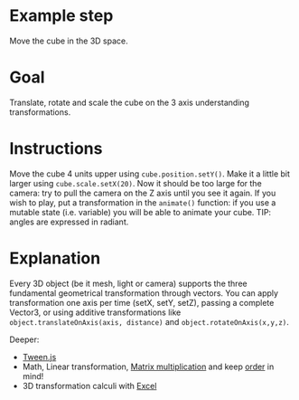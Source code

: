 Example step
============
Move the cube in the 3D space.

Goal
====
Translate, rotate and scale the cube on the 3 axis understanding transformations.
 
Instructions
============
Move the cube 4 units upper using `cube.position.setY()`.
Make it a little bit larger using `cube.scale.setX(20)`.
Now it should be too large for the camera: try to pull the camera on the Z axis until you see it again.
If you wish to play, put a transformation in the `animate()` function: if you use a mutable state (i.e. variable) you will be
able to animate your cube.
TIP: angles are expressed in radiant.

Explanation
===========
Every 3D object (be it mesh, light or camera) supports the three fundamental geometrical transformation through vectors.
You can apply transformation one axis per time (setX, setY, setZ), passing a complete Vector3, or using additive transformations
like `object.translateOnAxis(axis, distance)` and  `object.rotateOnAxis(x,y,z)`.

Deeper:
+ [Tween.js](http://learningthreejs.com/blog/2011/08/17/tweenjs-for-smooth-animation/)
+ Math, Linear transformation, [Matrix multiplication](http://en.wikipedia.org/wiki/Transformation_matrix) and keep [order](http://gamedev.stackexchange.com/questions/16719/what-is-the-correct-order-to-multiply-scale-rotation-and-translation-matrices-f) in mind!
+ 3D transformation calculi with [Excel](http://blogs.office.com/2015/02/18/excel-fun-build-3d-graphics-spreadsheet/)